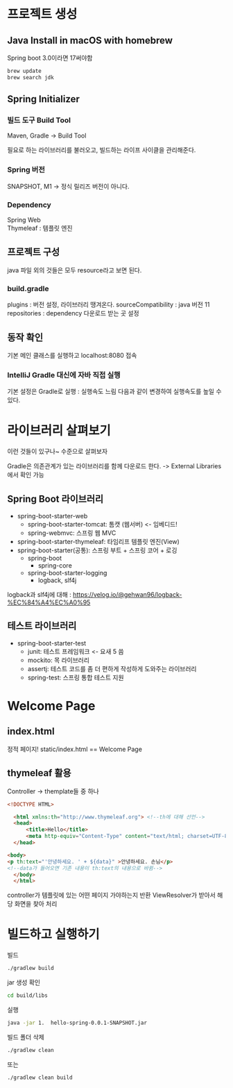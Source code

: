 # 프로젝트 생성

## Java Install in macOS with homebrew

Spring boot 3.0이라면 17써야함

```sh
brew update
brew search jdk
```

## Spring Initializer

### 빌드 도구 Build Tool
Maven, Gradle -> Build Tool  

필요로 하는 라이브러리를 불러오고, 빌드하는 라이프 사이클을 관리해준다.

### Spring 버전
SNAPSHOT, M1 -> 정식 릴리즈 버전이 아니다.

### Dependency
Spring Web  
Thymeleaf : 템플릿 엔진

## 프로젝트 구성

java 파일 외의 것들은 모두 resource라고 보면 된다.

### build.gradle
plugins : 버전 설정, 라이브러리 땡겨온다.
sourceCompatibility : java 버전 11
repositories : dependency 다운로드 받는 곳 설정

## 동작 확인
기본 메인 클래스를 실행하고 localhost:8080 접속

### IntelliJ Gradle 대신에 자바 직접 실행
기본 설정은 Gradle로 실행 : 실행속도 느림
다음과 같이 변경하여 실행속도를 높일 수 있다.

# 라이브러리 살펴보기
이런 것들이 있구나~ 수준으로 살펴보자

Gradle은 의존관계가 있는 라이브러리를 함께 다운로드 한다. -> External Libraries에서 확인 가능

## Spring Boot 라이브러리

- spring-boot-starter-web 
	- spring-boot-starter-tomcat: 톰캣 (웹서버) <- 임베디드!
	- spring-webmvc: 스프링 웹 MVC
- spring-boot-starter-thymeleaf: 타임리프 템플릿 엔진(View) 
- spring-boot-starter(공통): 스프링 부트 + 스프링 코어 + 로깅
	- spring-boot 
		- spring-core
	- spring-boot-starter-logging 
		- logback, slf4j

logback과 slf4j에 대해 : https://velog.io/@gehwan96/logback-%EC%84%A4%EC%A0%95

## 테스트 라이브러리

- spring-boot-starter-test  
	- junit: 테스트 프레임워크 <- 요새 5 씀
	- mockito: 목 라이브러리  
	- assertj: 테스트 코드를 좀 더 편하게 작성하게 도와주는 라이브러리 
	- spring-test: 스프링 통합 테스트 지원

# Welcome Page

## index.html
정적 페이지!
static/index.html == Welcome Page

## thymeleaf 활용
Controller -> themplate들 중 하나

```html
<!DOCTYPE HTML>

  <html xmlns:th="http://www.thymeleaf.org"> <!--th에 대해 선언-->
  <head>
      <title>Hello</title>
      <meta http-equiv="Content-Type" content="text/html; charset=UTF-8" />
  </head>

<body>  
<p th:text="'안녕하세요. ' + ${data}" >안녕하세요. 손님</p> 
<!--data가 들어오면 기존 내용이 th:text의 내용으로 바뀜-->
  </body>
  </html>
```

controller가 템플릿에 있는 어떤 페이지 가야하는지 반환
ViewResolver가 받아서 해당 화면을 찾아 처리

# 빌드하고 실행하기
빌드
```sh
./gradlew build
```

jar 생성 확인
```sh
cd build/libs
```

실행
```sh
java -jar 1.  hello-spring-0.0.1-SNAPSHOT.jar
```

빌드 폴더 삭제
```sh
./gradlew clean
```
또는
```sh
./gradlew clean build
```